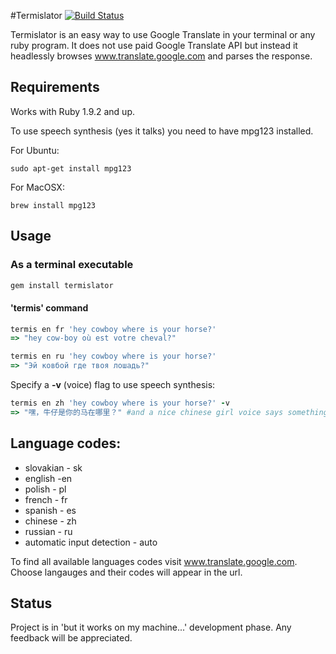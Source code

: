#Termislator [![Build Status](https://travis-ci.org/pawurb/termislator.png)](https://travis-ci.org/pawurb/termislator)


Termislator is an easy way to use Google Translate in your terminal or any ruby program. It does not use paid Google Translate API but instead it headlessly browses www.translate.google.com and parses the response.

## Requirements

Works with Ruby 1.9.2 and up.

To use speech synthesis (yes it talks) you need to have mpg123 installed.

For Ubuntu:

    sudo apt-get install mpg123

For MacOSX:

    brew install mpg123

## Usage

### As a terminal executable
```ruby
gem install termislator
```
#### 'termis' command

```ruby
termis en fr 'hey cowboy where is your horse?'
=> "hey cow-boy où est votre cheval?"

termis en ru 'hey cowboy where is your horse?'
=> "Эй ковбой где твоя лошадь?"
```
Specify a **-v** (voice) flag to use speech synthesis:
``` ruby
termis en zh 'hey cowboy where is your horse?' -v
=> "嘿，牛仔是你的马在哪里？" #and a nice chinese girl voice says something about a horse
```

## Language codes:
* slovakian - sk
* english -en
* polish - pl
* french - fr
* spanish - es
* chinese - zh
* russian - ru
* automatic input detection - auto

To find all available languages codes visit www.translate.google.com. Choose langauges and their codes will appear in the url.

## Status

Project is in 'but it works on my machine...' development phase. Any feedback will be appreciated.










